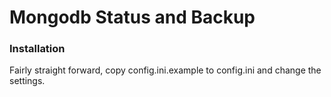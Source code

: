 # Mongodb Status and Backup

### Installation

Fairly straight forward, copy config.ini.example to config.ini and change the settings.